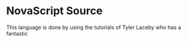 # NovaScript Source

This language is done by using the tutorials of Tyler Laceby who has a fantastic

